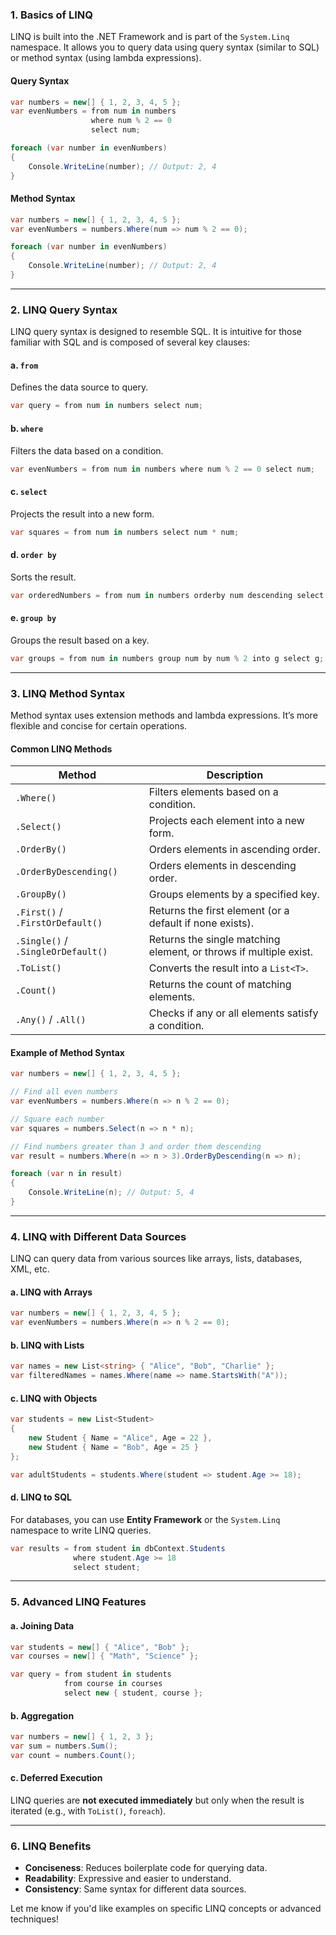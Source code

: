 ### **1. Basics of LINQ**

LINQ is built into the .NET Framework and is part of the `System.Linq` namespace. It allows you to query data using query syntax (similar to SQL) or method syntax (using lambda expressions).

#### **Query Syntax**

```csharp
var numbers = new[] { 1, 2, 3, 4, 5 };
var evenNumbers = from num in numbers
                  where num % 2 == 0
                  select num;

foreach (var number in evenNumbers)
{
    Console.WriteLine(number); // Output: 2, 4
}
```

#### **Method Syntax**

```csharp
var numbers = new[] { 1, 2, 3, 4, 5 };
var evenNumbers = numbers.Where(num => num % 2 == 0);

foreach (var number in evenNumbers)
{
    Console.WriteLine(number); // Output: 2, 4
}
```

---

### **2. LINQ Query Syntax**

LINQ query syntax is designed to resemble SQL. It is intuitive for those familiar with SQL and is composed of several key clauses:

#### **a. `from`**

Defines the data source to query.

```csharp
var query = from num in numbers select num;
```

#### **b. `where`**

Filters the data based on a condition.

```csharp
var evenNumbers = from num in numbers where num % 2 == 0 select num;
```

#### **c. `select`**

Projects the result into a new form.

```csharp
var squares = from num in numbers select num * num;
```

#### **d. `order by`**

Sorts the result.

```csharp
var orderedNumbers = from num in numbers orderby num descending select num;
```

#### **e. `group by`**

Groups the result based on a key.

```csharp
var groups = from num in numbers group num by num % 2 into g select g;
```

---

### **3. LINQ Method Syntax**

Method syntax uses extension methods and lambda expressions. It’s more flexible and concise for certain operations.

#### **Common LINQ Methods**

|**Method**|**Description**|
|---|---|
|`.Where()`|Filters elements based on a condition.|
|`.Select()`|Projects each element into a new form.|
|`.OrderBy()`|Orders elements in ascending order.|
|`.OrderByDescending()`|Orders elements in descending order.|
|`.GroupBy()`|Groups elements by a specified key.|
|`.First()` / `.FirstOrDefault()`|Returns the first element (or a default if none exists).|
|`.Single()` / `.SingleOrDefault()`|Returns the single matching element, or throws if multiple exist.|
|`.ToList()`|Converts the result into a `List<T>`.|
|`.Count()`|Returns the count of matching elements.|
|`.Any()` / `.All()`|Checks if any or all elements satisfy a condition.|

#### **Example of Method Syntax**

```csharp
var numbers = new[] { 1, 2, 3, 4, 5 };

// Find all even numbers
var evenNumbers = numbers.Where(n => n % 2 == 0);

// Square each number
var squares = numbers.Select(n => n * n);

// Find numbers greater than 3 and order them descending
var result = numbers.Where(n => n > 3).OrderByDescending(n => n);

foreach (var n in result)
{
    Console.WriteLine(n); // Output: 5, 4
}
```

---

### **4. LINQ with Different Data Sources**

LINQ can query data from various sources like arrays, lists, databases, XML, etc.

#### **a. LINQ with Arrays**

```csharp
var numbers = new[] { 1, 2, 3, 4, 5 };
var evenNumbers = numbers.Where(n => n % 2 == 0);
```

#### **b. LINQ with Lists**

```csharp
var names = new List<string> { "Alice", "Bob", "Charlie" };
var filteredNames = names.Where(name => name.StartsWith("A"));
```

#### **c. LINQ with Objects**

```csharp
var students = new List<Student>
{
    new Student { Name = "Alice", Age = 22 },
    new Student { Name = "Bob", Age = 25 }
};

var adultStudents = students.Where(student => student.Age >= 18);
```

#### **d. LINQ to SQL**

For databases, you can use **Entity Framework** or the `System.Linq` namespace to write LINQ queries.

```csharp
var results = from student in dbContext.Students
              where student.Age >= 18
              select student;
```

---

### **5. Advanced LINQ Features**

#### **a. Joining Data**

```csharp
var students = new[] { "Alice", "Bob" };
var courses = new[] { "Math", "Science" };

var query = from student in students
            from course in courses
            select new { student, course };
```

#### **b. Aggregation**

```csharp
var numbers = new[] { 1, 2, 3 };
var sum = numbers.Sum();
var count = numbers.Count();
```

#### **c. Deferred Execution**

LINQ queries are **not executed immediately** but only when the result is iterated (e.g., with `ToList()`, `foreach`).

---

### **6. LINQ Benefits**

- **Conciseness**: Reduces boilerplate code for querying data.
- **Readability**: Expressive and easier to understand.
- **Consistency**: Same syntax for different data sources.

Let me know if you'd like examples on specific LINQ concepts or advanced techniques!